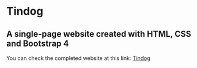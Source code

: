# Tindog
## A single-page website created with HTML, CSS and Bootstrap 4
You can check the completed website at this link: 
<a href="https://orl3x.github.io/tindog/" target="_blank">Tindog</a>
